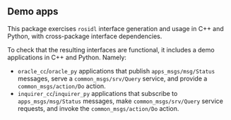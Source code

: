 ## Demo apps

This package exercises `rosidl` interface generation and usage in C++ and Python, with cross-package interface dependencies.

To check that the resulting interfaces are functional, it includes a demo applications in C++ and Python. Namely:

- `oracle_cc`/`oracle_py` applications that publish `apps_msgs/msg/Status` messages, serve a `common_msgs/srv/Query`
  service, and provide a `common_msgs/action/Do` action.
- `inquirer_cc`/`inquirer_py` applications that subscribe to `apps_msgs/msg/Status` messages, make `common_msgs/srv/Query`
  service requests, and invoke the `common_msgs/action/Do` action.
